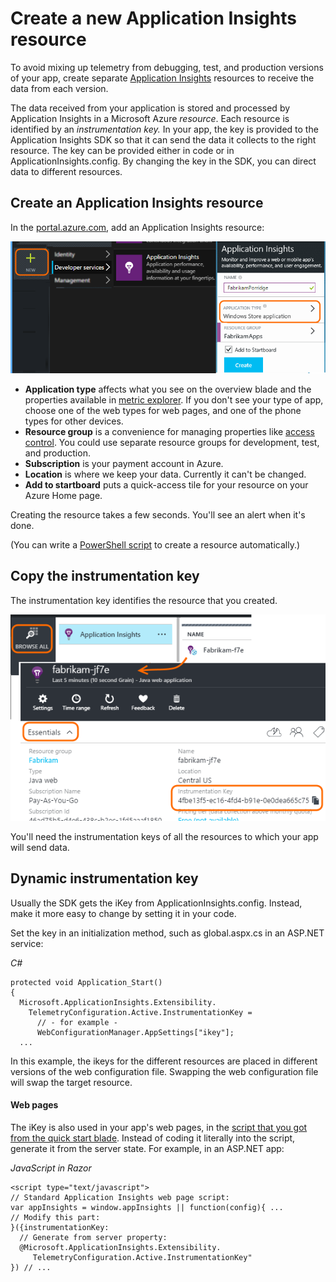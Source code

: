 <properties 
	pageTitle="Create a new Application Insights resource" 
	description="Set up for a new application and get a new instrumentation key. Application Insights monitors the performance and usage of live applications." 
	services="application-insights" 
    documentationCenter=""
	authors="alancameronwills" 
	manager="douge"/>

<tags 
	ms.service="application-insights" 
	ms.workload="tbd" 
	ms.tgt_pltfrm="ibiza" 
	ms.devlang="na" 
	ms.topic="article" 
	ms.date="07/14/2015" 
	ms.author="awills"/>

# Create a new Application Insights resource


To avoid mixing up telemetry from debugging, test, and production versions of your app, create separate [Application Insights][start] resources to receive the data from each version.

The data received from your application is stored and processed by Application Insights in a Microsoft Azure *resource*. Each resource is identified by an *instrumentation key.* In your app, the key is provided to the Application Insights SDK so that it can send the data it collects to the right resource. The key can be provided either in code or in ApplicationInsights.config. By changing the key in the SDK, you can direct data to different resources. 


## Create an Application Insights resource
  

In the [portal.azure.com](https://portal.azure.com), add an Application Insights resource:

![Click New, Application Insights](./media/app-insights-create-new-resource/01-new.png)


* **Application type** affects what you see on the overview blade and the properties available in [metric explorer][metrics]. If you don't see your type of app, choose one of the web types for web pages, and one of the phone types for other devices.
* **Resource group** is a convenience for managing properties like [access control](app-insights-resources-roles-access-control.md). You could use separate resource groups for development, test, and production.
* **Subscription** is your payment account in Azure.
* **Location** is where we keep your data. Currently it can't be changed.
* **Add to startboard** puts a quick-access tile for your resource on your Azure Home page. 

Creating the resource takes a few seconds. You'll see an alert when it's done.

(You can write a [PowerShell script](app-insights-powershell-script-create-resource.md) to create a resource automatically.)


## Copy the instrumentation key

The instrumentation key identifies the resource that you created. 

![Click Essentials, click the Instrumentation Key, CTRL+C](./media/app-insights-create-new-resource/02-props.png)

You'll need the instrumentation keys of all the resources to which your app will send data.


## <a name="dynamic-ikey"></a> Dynamic instrumentation key

Usually the SDK gets the iKey from ApplicationInsights.config. Instead, make it more easy to change by setting it in your code.

Set the key in an initialization method, such as global.aspx.cs in an ASP.NET service:

*C#*

    protected void Application_Start()
    {
      Microsoft.ApplicationInsights.Extensibility.
        TelemetryConfiguration.Active.InstrumentationKey = 
          // - for example -
          WebConfigurationManager.AppSettings["ikey"];
      ...

In this example, the ikeys for the different resources are placed in different versions of the web configuration file. Swapping the web configuration file will swap the target resource.

#### Web pages

The iKey is also used in your app's web pages, in the [script that you got from the quick start blade](app-insights-javascript.md). Instead of coding it literally into the script, generate it from the server state. For example, in an ASP.NET app:

*JavaScript in Razor*

    <script type="text/javascript">
    // Standard Application Insights web page script:
    var appInsights = window.appInsights || function(config){ ...
    // Modify this part:
    }({instrumentationKey:  
      // Generate from server property:
      @Microsoft.ApplicationInsights.Extensibility.
         TelemetryConfiguration.Active.InstrumentationKey"
    }) // ...





<!--Link references-->

[api]: app-insights-api-custom-events-metrics.md
[diagnostic]: app-insights-diagnostic-search.md
[metrics]: app-insights-metrics-explorer.md
[start]: app-insights-get-started.md

 